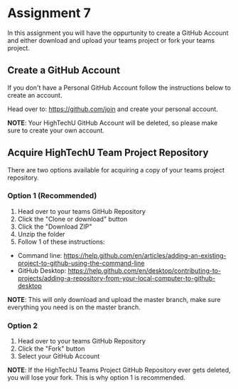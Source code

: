 # Assignment 7

In this assignment you will have the oppurtunity to create a GitHub Account and either download and upload your teams project or fork your teams project.

## Create a GitHub Account

If you don't have a Personal GitHub Account follow the instructions below to create an account.

Head over to: https://github.com/join and create your personal account.

**NOTE**: Your HighTechU GitHub Account will be deleted, so please make sure to create your own account.

## Acquire HighTechU Team Project Repository

There are two options available for acquiring a copy of your teams project repository.

### Option 1 (Recommended)

1. Head over to your teams GitHub Repository
2. Click the "Clone or download" button
3. Click the "Download ZIP"
4. Unzip the folder
5. Follow 1 of these instructions:
  * Command line: https://help.github.com/en/articles/adding-an-existing-project-to-github-using-the-command-line
  * GitHub Desktop: https://help.github.com/en/desktop/contributing-to-projects/adding-a-repository-from-your-local-computer-to-github-desktop

**NOTE**: This will only download and upload the master branch, make sure everything you need is on the master branch.

### Option 2

1. Head over to your teams GitHub Repository
2. Click the "Fork" button
3. Select your GitHub Account

**NOTE**: If the HighTechU Teams Project GitHub Repository ever gets deleted, you will lose your fork. This is why option 1 is recommended.
